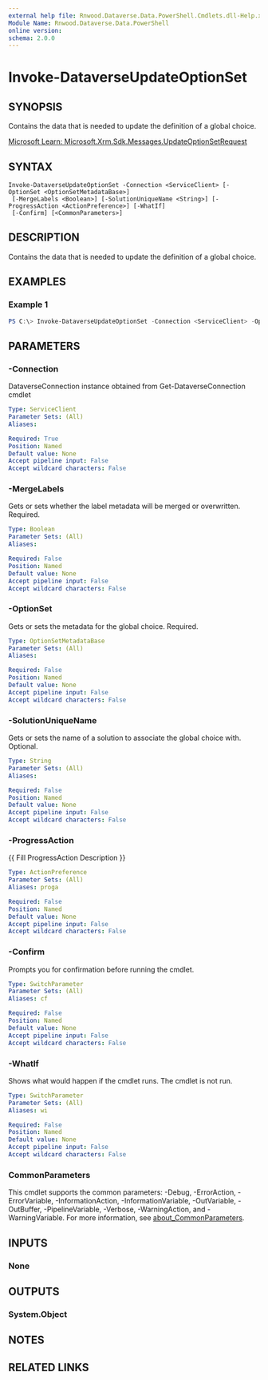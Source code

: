 ```yaml
---
external help file: Rnwood.Dataverse.Data.PowerShell.Cmdlets.dll-Help.xml
Module Name: Rnwood.Dataverse.Data.PowerShell
online version:
schema: 2.0.0
---
```


# Invoke-DataverseUpdateOptionSet

## SYNOPSIS
Contains the data that is needed to update the definition of a global choice.

[Microsoft Learn: Microsoft.Xrm.Sdk.Messages.UpdateOptionSetRequest](https://learn.microsoft.com/dotnet/api/Microsoft.Xrm.Sdk.Messages.UpdateOptionSetRequest)

## SYNTAX

```
Invoke-DataverseUpdateOptionSet -Connection <ServiceClient> [-OptionSet <OptionSetMetadataBase>]
 [-MergeLabels <Boolean>] [-SolutionUniqueName <String>] [-ProgressAction <ActionPreference>] [-WhatIf]
 [-Confirm] [<CommonParameters>]
```

## DESCRIPTION
Contains the data that is needed to update the definition of a global choice.

## EXAMPLES

### Example 1
```powershell
PS C:\> Invoke-DataverseUpdateOptionSet -Connection <ServiceClient> -OptionSet <OptionSetMetadataBase> -MergeLabels <Boolean> -SolutionUniqueName <String>
```

## PARAMETERS

### -Connection
DataverseConnection instance obtained from Get-DataverseConnection cmdlet

```yaml
Type: ServiceClient
Parameter Sets: (All)
Aliases:

Required: True
Position: Named
Default value: None
Accept pipeline input: False
Accept wildcard characters: False
```

### -MergeLabels
Gets or sets whether the label metadata will be merged or overwritten. Required.

```yaml
Type: Boolean
Parameter Sets: (All)
Aliases:

Required: False
Position: Named
Default value: None
Accept pipeline input: False
Accept wildcard characters: False
```

### -OptionSet
Gets or sets the metadata for the global choice. Required.

```yaml
Type: OptionSetMetadataBase
Parameter Sets: (All)
Aliases:

Required: False
Position: Named
Default value: None
Accept pipeline input: False
Accept wildcard characters: False
```

### -SolutionUniqueName
Gets or sets the name of a solution to associate the global choice with. Optional.

```yaml
Type: String
Parameter Sets: (All)
Aliases:

Required: False
Position: Named
Default value: None
Accept pipeline input: False
Accept wildcard characters: False
```

### -ProgressAction
{{ Fill ProgressAction Description }}

```yaml
Type: ActionPreference
Parameter Sets: (All)
Aliases: proga

Required: False
Position: Named
Default value: None
Accept pipeline input: False
Accept wildcard characters: False
```

### -Confirm
Prompts you for confirmation before running the cmdlet.

```yaml
Type: SwitchParameter
Parameter Sets: (All)
Aliases: cf

Required: False
Position: Named
Default value: None
Accept pipeline input: False
Accept wildcard characters: False
```

### -WhatIf
Shows what would happen if the cmdlet runs. The cmdlet is not run.

```yaml
Type: SwitchParameter
Parameter Sets: (All)
Aliases: wi

Required: False
Position: Named
Default value: None
Accept pipeline input: False
Accept wildcard characters: False
```

### CommonParameters
This cmdlet supports the common parameters: -Debug, -ErrorAction, -ErrorVariable, -InformationAction, -InformationVariable, -OutVariable, -OutBuffer, -PipelineVariable, -Verbose, -WarningAction, and -WarningVariable. For more information, see [about_CommonParameters](http://go.microsoft.com/fwlink/?LinkID=113216).

## INPUTS

### None
## OUTPUTS

### System.Object
## NOTES

## RELATED LINKS

